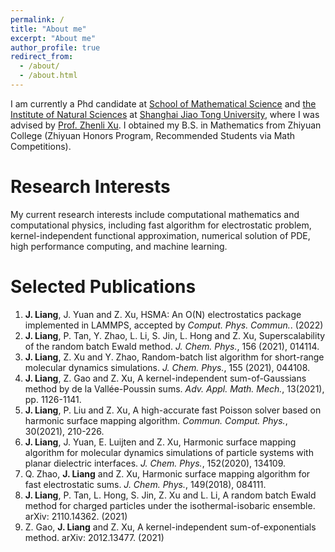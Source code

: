 ```yaml
---
permalink: /
title: "About me"
excerpt: "About me"
author_profile: true
redirect_from: 
  - /about/
  - /about.html
---
```


I am currently a Phd candidate at [School of Mathematical Science](https://math.sjtu.edu.cn/Default/index) and [the Institute of Natural Sciences](https://ins.sjtu.edu.cn/) at [Shanghai Jiao Tong University](https://www.sjtu.edu.cn/), where I was advised by [Prof. Zhenli Xu](https://math.sjtu.edu.cn/faculty/xuzl/). I obtained my B.S. in Mathematics from Zhiyuan College (Zhiyuan Honors Program, Recommended Students via Math Competitions).

Research Interests
======
My current research interests include computational mathematics and computational physics, including fast algorithm for electrostatic problem, kernel-independent functional approximation, numerical solution of PDE, high performance computing, and machine learning.

Selected Publications
======
1. **J. Liang**, J. Yuan and Z. Xu, HSMA: An O(N) electrostatics package implemented in LAMMPS, accepted by *Comput. Phys. Commun.*. (2022)
2. **J. Liang**, P. Tan, Y. Zhao, L. Li, S. Jin, L. Hong and Z. Xu, Superscalability of the random batch Ewald method. *J. Chem. Phys.*, 156 (2021), 014114.
3. **J. Liang**, Z. Xu and Y. Zhao, Random-batch list algorithm for short-range molecular dynamics simulations. *J. Chem. Phys.*, 155 (2021), 044108.
4. **J. Liang**, Z. Gao and Z. Xu, A kernel-independent sum-of-Gaussians method by de la Vallée-Poussin sums. *Adv. Appl. Math. Mech.*, 13(2021), pp. 1126-1141.
5. **J. Liang**, P. Liu and Z. Xu, A high-accurate fast Poisson solver based on harmonic surface mapping algorithm. *Commun. Comput. Phys.*, 30(2021), 210-226.
6. **J. Liang**, J. Yuan, E. Luijten and Z. Xu, Harmonic surface mapping algorithm for molecular dynamics simulations of particle systems with planar dielectric interfaces. *J. Chem. Phys.*, 152(2020), 134109.
7. Q. Zhao, **J. Liang** and Z. Xu, Harmonic surface mapping algorithm for fast electrostatic sums. *J. Chem. Phys.*, 149(2018), 084111.
8. **J. Liang**, P. Tan, L. Hong, S. Jin, Z. Xu and L. Li, A random batch Ewald method for charged particles under the isothermal-isobaric ensemble. arXiv: 2110.14362. (2021)
9. Z. Gao, **J. Liang** and Z. Xu, A kernel-independent sum-of-exponentials method. arXiv: 2012.13477. (2021)

